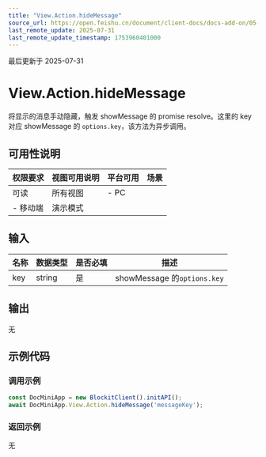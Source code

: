 ```yaml
---
title: "View.Action.hideMessage"
source_url: https://open.feishu.cn/document/client-docs/docs-add-on/05-api-doc/view/action/View.Action.hideMessage
last_remote_update: 2025-07-31
last_remote_update_timestamp: 1753960401000
---
```

最后更新于 2025-07-31

# View.Action.hideMessage
将显示的消息手动隐藏，触发 showMessage 的 promise resolve。这里的 key 对应 showMessage 的 `options.key`，该方法为异步调用。

## 可用性说明

权限要求 | 视图可用说明 | 平台可用 | 场景
--- | --- | --- | ---
可读 | 所有视图 | - PC  
- 移动端 | 演示模式

## 输入

| **名称** | **数据类型** | **是否必填** | **描述**                     |
| ------ | -------- | -------- | -------------------------- |
| key    | string   | 是        | showMessage 的`options.key` |

## 输出

无

## 示例代码

### 调用示例

```js
const DocMiniApp = new BlockitClient().initAPI();
await DocMiniApp.View.Action.hideMessage('messageKey');
```

### 返回示例

无
